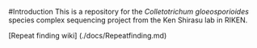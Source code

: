 #Introduction
This is a repository for the *Colletotrichum gloeosporioides* species complex sequencing project from the Ken Shirasu lab in RIKEN.

[Repeat finding wiki] (./docs/Repeatfinding.md)
